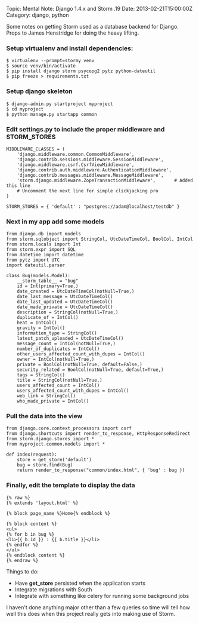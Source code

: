 Topic: Mental Note: Django 1.4.x and Storm .19
Date: 2013-02-21T15:00:00Z
Category: django, python

Some notes on getting Storm used as a database backend for Django. Props to James Henstridge for doing the heavy lifting.

### Setup virtualenv and install dependencies: ###

    $ virtualenv --prompt=stormy venv
    $ source venv/bin/activate
    $ pip install django storm psycopg2 pytz python-dateutil
    $ pip freeze > requirements.txt

### Setup django skeleton ###

    $ django-admin.py startproject myproject
    $ cd myproject
    $ python manage.py startapp common

### Edit **settings.py** to include the proper middleware and STORM_STORES ###

    MIDDLEWARE_CLASSES = (
        'django.middleware.common.CommonMiddleware',
        'django.contrib.sessions.middleware.SessionMiddleware',
        'django.middleware.csrf.CsrfViewMiddleware',
        'django.contrib.auth.middleware.AuthenticationMiddleware',
        'django.contrib.messages.middleware.MessageMiddleware',
        'storm.django.middleware.ZopeTransactionMiddleware',       # Added this line
        # Uncomment the next line for simple clickjacking pro
    )

    STORM_STORES = { 'default' : "postgres://adam@localhost/testdb" }

### Next in my app add some models ###

    from django.db import models
    from storm.sqlobject import StringCol, UtcDateTimeCol, BoolCol, IntCol
    from storm.locals import Int
    from storm.expr import SQL
    from datetime import datetime
    from pytz import UTC
    import dateutil.parser
    
    class Bug(models.Model):
        __storm_table__ = "bug"
        id = Int(primary=True,)
        date_created = UtcDateTimeCol(notNull=True,)
        date_last_message = UtcDateTimeCol()
        date_last_updated = UtcDateTimeCol()
        date_made_private = UtcDateTimeCol()
        description = StringCol(notNull=True,)
        duplicate_of = IntCol()
        heat = IntCol()
        gravity = IntCol()
        information_type = StringCol()
        latest_patch_uploaded = UtcDateTimeCol()
        message_count = IntCol(notNull=True,)
        number_of_duplicates = IntCol()
        other_users_affected_count_with_dupes = IntCol()
        owner = IntCol(notNull=True,)
        private = BoolCol(notNull=True, default=False,)
        security_related = BoolCol(notNull=True, default=True,)
        tags = StringCol()
        title = StringCol(notNull=True,)
        users_affected_count = IntCol()
        users_affected_count_with_dupes = IntCol()
        web_link = StringCol()
        who_made_private = IntCol()

### Pull the data into the view ###

    from django.core.context_processors import csrf
    from django.shortcuts import render_to_response, HttpResponseRedirect
    from storm.django.stores import *
    from myproject.common.models import *
    
    def index(request):
        store = get_store('default')
        bug = store.find(Bug)
        return render_to_response("common/index.html", { 'bug' : bug })

### Finally, edit the template to display the data ###

    {% raw %}
    {% extends 'layout.html' %}
    
    {% block page_name %}Home{% endblock %}
    
    {% block content %}
    <ul>
    {% for b in bug %}
    <li>{{ b.id }} : {{ b.title }}</li>
    {% endfor %}
    </ul>
    {% endblock content %}
    {% endraw %}

Things to do:

* Have **get_store** persisted when the application starts
* Integrate migrations with South
* Integrate with something like celery for running some background jobs

I haven't done anything major other than a few queries so time will tell how well this does when this project really gets into making use of Storm.
